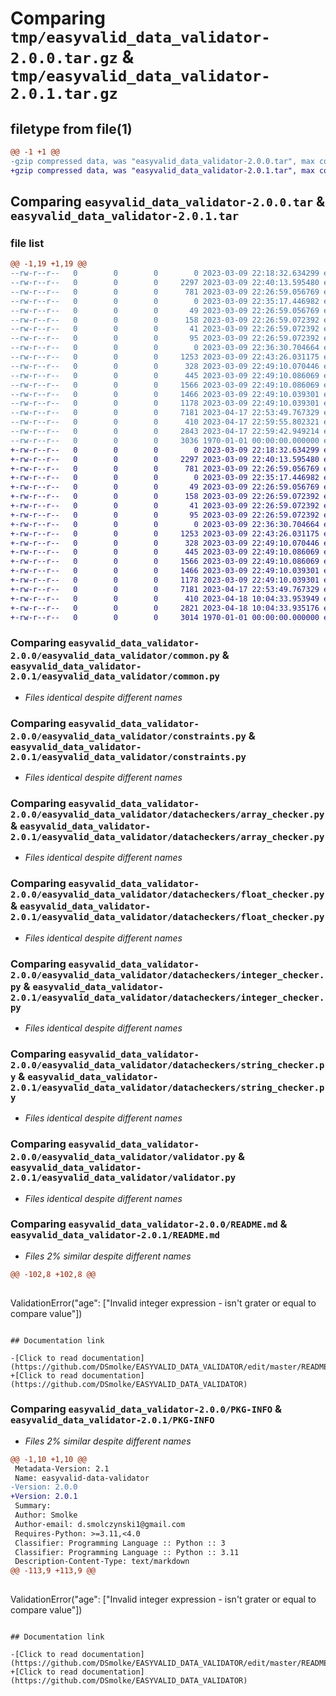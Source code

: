 # Comparing `tmp/easyvalid_data_validator-2.0.0.tar.gz` & `tmp/easyvalid_data_validator-2.0.1.tar.gz`

## filetype from file(1)

```diff
@@ -1 +1 @@
-gzip compressed data, was "easyvalid_data_validator-2.0.0.tar", max compression
+gzip compressed data, was "easyvalid_data_validator-2.0.1.tar", max compression
```

## Comparing `easyvalid_data_validator-2.0.0.tar` & `easyvalid_data_validator-2.0.1.tar`

### file list

```diff
@@ -1,19 +1,19 @@
--rw-r--r--   0        0        0        0 2023-03-09 22:18:32.634299 easyvalid_data_validator-2.0.0/easyvalid_data_validator/__init__.py
--rw-r--r--   0        0        0     2297 2023-03-09 22:40:13.595480 easyvalid_data_validator-2.0.0/easyvalid_data_validator/common.py
--rw-r--r--   0        0        0      781 2023-03-09 22:26:59.056769 easyvalid_data_validator-2.0.0/easyvalid_data_validator/constraints.py
--rw-r--r--   0        0        0        0 2023-03-09 22:35:17.446982 easyvalid_data_validator-2.0.0/easyvalid_data_validator/customexceptions/__init__.py
--rw-r--r--   0        0        0       49 2023-03-09 22:26:59.056769 easyvalid_data_validator-2.0.0/easyvalid_data_validator/customexceptions/array.py
--rw-r--r--   0        0        0      158 2023-03-09 22:26:59.072392 easyvalid_data_validator-2.0.0/easyvalid_data_validator/customexceptions/common.py
--rw-r--r--   0        0        0       41 2023-03-09 22:26:59.072392 easyvalid_data_validator-2.0.0/easyvalid_data_validator/customexceptions/integer.py
--rw-r--r--   0        0        0       95 2023-03-09 22:26:59.072392 easyvalid_data_validator-2.0.0/easyvalid_data_validator/customexceptions/string.py
--rw-r--r--   0        0        0        0 2023-03-09 22:36:30.704664 easyvalid_data_validator-2.0.0/easyvalid_data_validator/datacheckers/__init__.py
--rw-r--r--   0        0        0     1253 2023-03-09 22:43:26.031175 easyvalid_data_validator-2.0.0/easyvalid_data_validator/datacheckers/array_checker.py
--rw-r--r--   0        0        0      328 2023-03-09 22:49:10.070446 easyvalid_data_validator-2.0.0/easyvalid_data_validator/datacheckers/boolean_checker.py
--rw-r--r--   0        0        0      445 2023-03-09 22:49:10.086069 easyvalid_data_validator-2.0.0/easyvalid_data_validator/datacheckers/dictionary_checker.py
--rw-r--r--   0        0        0     1566 2023-03-09 22:49:10.086069 easyvalid_data_validator-2.0.0/easyvalid_data_validator/datacheckers/float_checker.py
--rw-r--r--   0        0        0     1466 2023-03-09 22:49:10.039301 easyvalid_data_validator-2.0.0/easyvalid_data_validator/datacheckers/integer_checker.py
--rw-r--r--   0        0        0     1178 2023-03-09 22:49:10.039301 easyvalid_data_validator-2.0.0/easyvalid_data_validator/datacheckers/string_checker.py
--rw-r--r--   0        0        0     7181 2023-04-17 22:53:49.767329 easyvalid_data_validator-2.0.0/easyvalid_data_validator/validator.py
--rw-r--r--   0        0        0      410 2023-04-17 22:59:55.802321 easyvalid_data_validator-2.0.0/pyproject.toml
--rw-r--r--   0        0        0     2843 2023-04-17 22:59:42.949214 easyvalid_data_validator-2.0.0/README.md
--rw-r--r--   0        0        0     3036 1970-01-01 00:00:00.000000 easyvalid_data_validator-2.0.0/PKG-INFO
+-rw-r--r--   0        0        0        0 2023-03-09 22:18:32.634299 easyvalid_data_validator-2.0.1/easyvalid_data_validator/__init__.py
+-rw-r--r--   0        0        0     2297 2023-03-09 22:40:13.595480 easyvalid_data_validator-2.0.1/easyvalid_data_validator/common.py
+-rw-r--r--   0        0        0      781 2023-03-09 22:26:59.056769 easyvalid_data_validator-2.0.1/easyvalid_data_validator/constraints.py
+-rw-r--r--   0        0        0        0 2023-03-09 22:35:17.446982 easyvalid_data_validator-2.0.1/easyvalid_data_validator/customexceptions/__init__.py
+-rw-r--r--   0        0        0       49 2023-03-09 22:26:59.056769 easyvalid_data_validator-2.0.1/easyvalid_data_validator/customexceptions/array.py
+-rw-r--r--   0        0        0      158 2023-03-09 22:26:59.072392 easyvalid_data_validator-2.0.1/easyvalid_data_validator/customexceptions/common.py
+-rw-r--r--   0        0        0       41 2023-03-09 22:26:59.072392 easyvalid_data_validator-2.0.1/easyvalid_data_validator/customexceptions/integer.py
+-rw-r--r--   0        0        0       95 2023-03-09 22:26:59.072392 easyvalid_data_validator-2.0.1/easyvalid_data_validator/customexceptions/string.py
+-rw-r--r--   0        0        0        0 2023-03-09 22:36:30.704664 easyvalid_data_validator-2.0.1/easyvalid_data_validator/datacheckers/__init__.py
+-rw-r--r--   0        0        0     1253 2023-03-09 22:43:26.031175 easyvalid_data_validator-2.0.1/easyvalid_data_validator/datacheckers/array_checker.py
+-rw-r--r--   0        0        0      328 2023-03-09 22:49:10.070446 easyvalid_data_validator-2.0.1/easyvalid_data_validator/datacheckers/boolean_checker.py
+-rw-r--r--   0        0        0      445 2023-03-09 22:49:10.086069 easyvalid_data_validator-2.0.1/easyvalid_data_validator/datacheckers/dictionary_checker.py
+-rw-r--r--   0        0        0     1566 2023-03-09 22:49:10.086069 easyvalid_data_validator-2.0.1/easyvalid_data_validator/datacheckers/float_checker.py
+-rw-r--r--   0        0        0     1466 2023-03-09 22:49:10.039301 easyvalid_data_validator-2.0.1/easyvalid_data_validator/datacheckers/integer_checker.py
+-rw-r--r--   0        0        0     1178 2023-03-09 22:49:10.039301 easyvalid_data_validator-2.0.1/easyvalid_data_validator/datacheckers/string_checker.py
+-rw-r--r--   0        0        0     7181 2023-04-17 22:53:49.767329 easyvalid_data_validator-2.0.1/easyvalid_data_validator/validator.py
+-rw-r--r--   0        0        0      410 2023-04-18 10:04:33.953949 easyvalid_data_validator-2.0.1/pyproject.toml
+-rw-r--r--   0        0        0     2821 2023-04-18 10:04:33.935176 easyvalid_data_validator-2.0.1/README.md
+-rw-r--r--   0        0        0     3014 1970-01-01 00:00:00.000000 easyvalid_data_validator-2.0.1/PKG-INFO
```

### Comparing `easyvalid_data_validator-2.0.0/easyvalid_data_validator/common.py` & `easyvalid_data_validator-2.0.1/easyvalid_data_validator/common.py`

 * *Files identical despite different names*

### Comparing `easyvalid_data_validator-2.0.0/easyvalid_data_validator/constraints.py` & `easyvalid_data_validator-2.0.1/easyvalid_data_validator/constraints.py`

 * *Files identical despite different names*

### Comparing `easyvalid_data_validator-2.0.0/easyvalid_data_validator/datacheckers/array_checker.py` & `easyvalid_data_validator-2.0.1/easyvalid_data_validator/datacheckers/array_checker.py`

 * *Files identical despite different names*

### Comparing `easyvalid_data_validator-2.0.0/easyvalid_data_validator/datacheckers/float_checker.py` & `easyvalid_data_validator-2.0.1/easyvalid_data_validator/datacheckers/float_checker.py`

 * *Files identical despite different names*

### Comparing `easyvalid_data_validator-2.0.0/easyvalid_data_validator/datacheckers/integer_checker.py` & `easyvalid_data_validator-2.0.1/easyvalid_data_validator/datacheckers/integer_checker.py`

 * *Files identical despite different names*

### Comparing `easyvalid_data_validator-2.0.0/easyvalid_data_validator/datacheckers/string_checker.py` & `easyvalid_data_validator-2.0.1/easyvalid_data_validator/datacheckers/string_checker.py`

 * *Files identical despite different names*

### Comparing `easyvalid_data_validator-2.0.0/easyvalid_data_validator/validator.py` & `easyvalid_data_validator-2.0.1/easyvalid_data_validator/validator.py`

 * *Files identical despite different names*

### Comparing `easyvalid_data_validator-2.0.0/README.md` & `easyvalid_data_validator-2.0.1/README.md`

 * *Files 2% similar despite different names*

```diff
@@ -102,8 +102,8 @@
 
 ```
 ValidationError("age": ["Invalid integer expression - isn't grater or equal to compare value"])
 ```
 
 ## Documentation link
 
-[Click to read documentation](https://github.com/DSmolke/EASYVALID_DATA_VALIDATOR/edit/master/README.md)
+[Click to read documentation](https://github.com/DSmolke/EASYVALID_DATA_VALIDATOR)
```

### Comparing `easyvalid_data_validator-2.0.0/PKG-INFO` & `easyvalid_data_validator-2.0.1/PKG-INFO`

 * *Files 2% similar despite different names*

```diff
@@ -1,10 +1,10 @@
 Metadata-Version: 2.1
 Name: easyvalid-data-validator
-Version: 2.0.0
+Version: 2.0.1
 Summary: 
 Author: Smolke
 Author-email: d.smolczynski1@gmail.com
 Requires-Python: >=3.11,<4.0
 Classifier: Programming Language :: Python :: 3
 Classifier: Programming Language :: Python :: 3.11
 Description-Content-Type: text/markdown
@@ -113,9 +113,9 @@
 
 ```
 ValidationError("age": ["Invalid integer expression - isn't grater or equal to compare value"])
 ```
 
 ## Documentation link
 
-[Click to read documentation](https://github.com/DSmolke/EASYVALID_DATA_VALIDATOR/edit/master/README.md)
+[Click to read documentation](https://github.com/DSmolke/EASYVALID_DATA_VALIDATOR)
```

